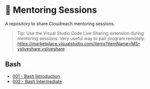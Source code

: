 # :notebook_with_decorative_cover: Mentoring Sessions
A repository to share Cloudreach mentoring sessions.

> Tip: Use the Visual Studio Code Live Sharing extension during mentoring sessions. Very useful way to pair program remotely. 
https://marketplace.visualstudio.com/items?itemName=MS-vsliveshare.vsliveshare

## Bash

- [001 - Bash Introduction](001-Bash-Introduction/introduction.md)
- [002 - Bash Intermediate](002-Bash-Intermediate/introduction.md)
